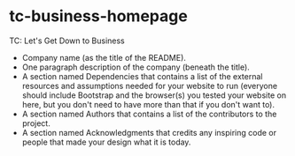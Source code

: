 # tc-business-homepage
TC: Let's Get Down to Business

* Company name (as the title of the README).
* One paragraph description of the company (beneath the title).
* A section named Dependencies that contains a list of the external resources and assumptions needed for your website to run (everyone should include Bootstrap and the browser(s) you tested your website on here, but you don't need to have more than that if you don't want to).
* A section named Authors that contains a list of the contributors to the project.
* A section named Acknowledgments that credits any inspiring code or people that made your design what it is today.
